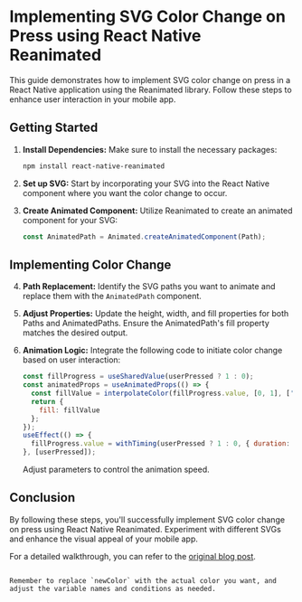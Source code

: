 # Implementing SVG Color Change on Press using React Native Reanimated

This guide demonstrates how to implement SVG color change on press in a React Native application using the Reanimated library. Follow these steps to enhance user interaction in your mobile app.

## Getting Started

1. **Install Dependencies:**
   Make sure to install the necessary packages:

   ```bash
   npm install react-native-reanimated
   ```

2. **Set up SVG:**
   Start by incorporating your SVG into the React Native component where you want the color change to occur.

3. **Create Animated Component:**
   Utilize Reanimated to create an animated component for your SVG:

   ```javascript
   const AnimatedPath = Animated.createAnimatedComponent(Path);
   ```

## Implementing Color Change

4. **Path Replacement:**
   Identify the SVG paths you want to animate and replace them with the `AnimatedPath` component.

5. **Adjust Properties:**
   Update the height, width, and fill properties for both Paths and AnimatedPaths. Ensure the AnimatedPath's fill property matches the desired output.

6. **Animation Logic:**
   Integrate the following code to initiate color change based on user interaction:

   ```javascript
   const fillProgress = useSharedValue(userPressed ? 1 : 0);
   const animatedProps = useAnimatedProps(() => {
     const fillValue = interpolateColor(fillProgress.value, [0, 1], ['transparent', 'newColor']);
     return {
       fill: fillValue
     };
   });
   useEffect(() => {
     fillProgress.value = withTiming(userPressed ? 1 : 0, { duration: 500 });
   }, [userPressed]);
   ```

   Adjust parameters to control the animation speed.

## Conclusion

By following these steps, you'll successfully implement SVG color change on press using React Native Reanimated. Experiment with different SVGs and enhance the visual appeal of your mobile app.

For a detailed walkthrough, you can refer to the [original blog post](https://medium.com/@spencer.romberg/implementing-svg-color-change-on-press-using-react-native-reanimated-85c0ab01bb58).
```

Remember to replace `newColor` with the actual color you want, and adjust the variable names and conditions as needed.
